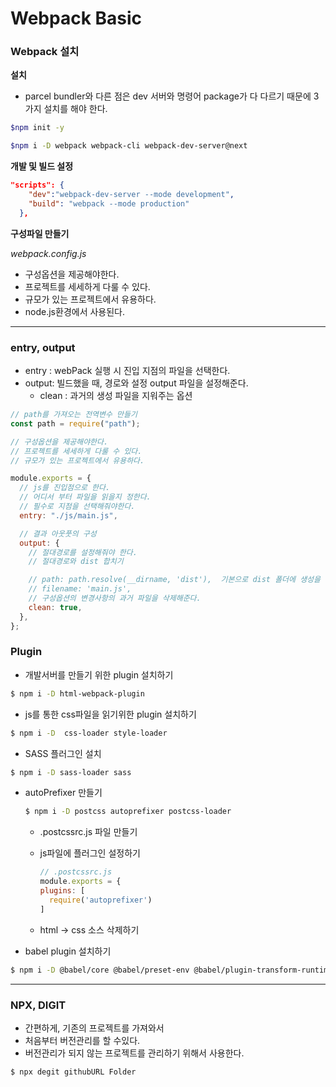 # Webpack Basic

### Webpack 설치

**설치**

- parcel bundler와 다른 점은 dev 서버와 명령어 package가 다 다르기 때문에 3가지 설치를 해야 한다.

```bash
$npm init -y

$npm i -D webpack webpack-cli webpack-dev-server@next
```

**개발 및 빌드 설정**

```json
"scripts": {
    "dev":"webpack-dev-server --mode development",
    "build": "webpack --mode production"
  },
```

**구성파일 만들기**

_webpack.config.js_

- 구성옵션을 제공해야한다.
- 프로젝트를 세세하게 다룰 수 있다.
- 규모가 있는 프로젝트에서 유용하다.
- node.js환경에서 사용된다.

---

### entry, output

- entry : webPack 실행 시 진입 지점의 파일을 선택한다.
- output: 빌드했을 때, 경로와 설정 output 파일을 설정해준다.
  - clean : 과거의 생성 파일을 지워주는 옵션

```js
// path를 가져오는 전역변수 만들기
const path = require("path");

// 구성옵션을 제공해야한다.
// 프로젝트를 세세하게 다룰 수 있다.
// 규모가 있는 프로젝트에서 유용하다.

module.exports = {
  // js를 진입점으로 한다.
  // 어디서 부터 파일을 읽을지 정한다.
  // 필수로 지점을 선택해줘야한다.
  entry: "./js/main.js",

  // 결과 아웃풋의 구성
  output: {
    // 절대경로를 설정해줘야 한다.
    // 절대경로와 dist 합치기

    // path: path.resolve(__dirname, 'dist'),  기본으로 dist 폴더에 생성을 해준다.
    // filename: 'main.js',
    // 구성옵션의 변경사항의 과거 파일을 삭제해준다.
    clean: true,
  },
};
```

### Plugin

- 개발서버를 만들기 위한 plugin 설치하기

```bash
$ npm i -D html-webpack-plugin
```

- js를 통한 css파일을 읽기위한 plugin 설치하기

```bash
$ npm i -D  css-loader style-loader
```

- SASS 플러그인 설치

```bash
$ npm i -D sass-loader sass
```

- autoPrefixer 만들기

  ```bash
  $ npm i -D postcss autoprefixer postcss-loader
  ```

  - .postcssrc.js 파일 만들기
  - js파일에 플러그인 설정하기

    ```js
    // .postcssrc.js
    module.exports = {
    plugins: [
      require('autoprefixer')
    ]
    ```

  - html -> css 소스 삭제하기

- babel plugin 설치하기

```bash
$ npm i -D @babel/core @babel/preset-env @babel/plugin-transform-runtime
```

---

### NPX, DIGIT

- 간편하게, 기존의 프로젝트를 가져와서
- 처음부터 버전관리를 할 수있다.
- 버전관리가 되지 않는 프로젝트를 관리하기 위해서 사용한다.

```bash
$ npx degit githubURL Folder
```
